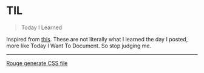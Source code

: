 # TIL

> Today I Learned

Inspired from [this](https://github.com/jbranchaud/til). These are not literally what I learned the day I posted, more like Today I Want To Document. So stop judging me. 

---

[Rouge generate CSS file](rouge-generate-css-file.md)
